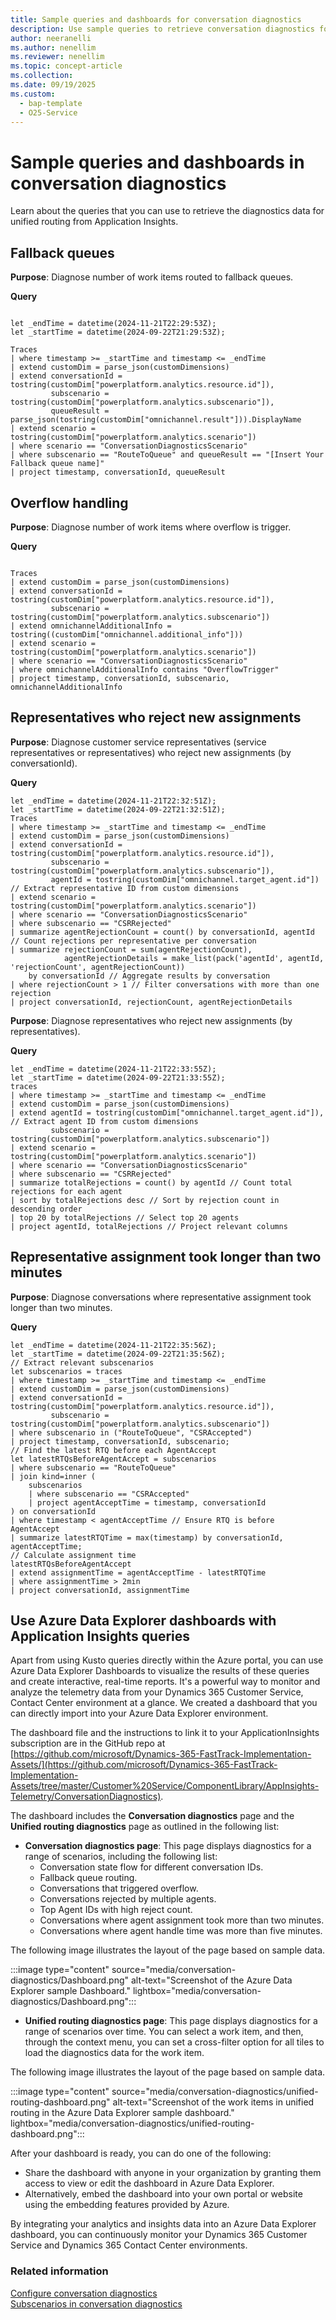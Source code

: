 ```yaml
---
title: Sample queries and dashboards for conversation diagnostics
description: Use sample queries to retrieve conversation diagnostics for Dynamics 365 Contact Center from Application Insights.
author: neeranelli
ms.author: nenellim
ms.reviewer: nenellim
ms.topic: concept-article
ms.collection:
ms.date: 09/19/2025
ms.custom:
  - bap-template
  - O25-Service
---
```


# Sample queries and dashboards in conversation diagnostics

Learn about the queries that you can use to retrieve the diagnostics data for unified routing from Application Insights.

## Fallback queues

**Purpose**: Diagnose number of work items routed to fallback queues.  

**Query**

```kusto

let _endTime = datetime(2024-11-21T22:29:53Z);  
let _startTime = datetime(2024-09-22T21:29:53Z);  

Traces  
| where timestamp >= _startTime and timestamp <= _endTime  
| extend customDim = parse_json(customDimensions)  
| extend conversationId = tostring(customDim["powerplatform.analytics.resource.id"]),   
         subscenario = tostring(customDim["powerplatform.analytics.subscenario"]),  
         queueResult = parse_json(tostring(customDim["omnichannel.result"])).DisplayName
| extend scenario = tostring(customDim["powerplatform.analytics.scenario"])  
| where scenario == "ConversationDiagnosticsScenario"  
| where subscenario == "RouteToQueue" and queueResult == "[Insert Your Fallback queue name]"   
| project timestamp, conversationId, queueResult  
```

## Overflow handling

**Purpose**: Diagnose number of work items where overflow is trigger.  

**Query**

```kusto

Traces  
| extend customDim = parse_json(customDimensions)  
| extend conversationId = tostring(customDim["powerplatform.analytics.resource.id"]),  
         subscenario = tostring(customDim["powerplatform.analytics.subscenario"])  
| extend omnichannelAdditionalInfo = tostring((customDim["omnichannel.additional_info"]))
| extend scenario = tostring(customDim["powerplatform.analytics.scenario"])  
| where scenario == "ConversationDiagnosticsScenario"  
| where omnichannelAdditionalInfo contains "OverflowTrigger"  
| project timestamp, conversationId, subscenario, omnichannelAdditionalInfo  
```
## Representatives who reject new assignments 
 
**Purpose**: Diagnose customer service representatives (service representatives or representatives) who reject new assignments (by conversationId).  

**Query**

```kusto
let _endTime = datetime(2024-11-21T22:32:51Z);  
let _startTime = datetime(2024-09-22T21:32:51Z);  
Traces  
| where timestamp >= _startTime and timestamp <= _endTime  
| extend customDim = parse_json(customDimensions)  
| extend conversationId = tostring(customDim["powerplatform.analytics.resource.id"]),   
         subscenario = tostring(customDim["powerplatform.analytics.subscenario"]),  
         agentId = tostring(customDim["omnichannel.target_agent.id"]) // Extract representative ID from custom dimensions  
| extend scenario = tostring(customDim["powerplatform.analytics.scenario"])  
| where scenario == "ConversationDiagnosticsScenario"  
| where subscenario == "CSRRejected"  
| summarize agentRejectionCount = count() by conversationId, agentId // Count rejections per representative per conversation  
| summarize rejectionCount = sum(agentRejectionCount),   
            agentRejectionDetails = make_list(pack('agentId', agentId, 'rejectionCount', agentRejectionCount))   
    by conversationId // Aggregate results by conversation  
| where rejectionCount > 1 // Filter conversations with more than one rejection  
| project conversationId, rejectionCount, agentRejectionDetails  
```

**Purpose**: Diagnose representatives who reject new assignments (by representatives).  

**Query**

```kusto
let _endTime = datetime(2024-11-21T22:33:55Z);  
let _startTime = datetime(2024-09-22T21:33:55Z);  
traces  
| where timestamp >= _startTime and timestamp <= _endTime  
| extend customDim = parse_json(customDimensions)  
| extend agentId = tostring(customDim["omnichannel.target_agent.id"]), // Extract agent ID from custom dimensions  
         subscenario = tostring(customDim["powerplatform.analytics.subscenario"])  
| extend scenario = tostring(customDim["powerplatform.analytics.scenario"])  
| where scenario == "ConversationDiagnosticsScenario"  
| where subscenario == "CSRRejected"  
| summarize totalRejections = count() by agentId // Count total rejections for each agent  
| sort by totalRejections desc // Sort by rejection count in descending order  
| top 20 by totalRejections // Select top 20 agents  
| project agentId, totalRejections // Project relevant columns  
```
  
## Representative assignment took longer than two minutes

**Purpose**: Diagnose conversations where representative assignment took longer than two minutes.  

**Query**

```kusto
let _endTime = datetime(2024-11-21T22:35:56Z);  
let _startTime = datetime(2024-09-22T21:35:56Z);  
// Extract relevant subscenarios  
let subscenarios = traces  
| where timestamp >= _startTime and timestamp <= _endTime  
| extend customDim = parse_json(customDimensions)  
| extend conversationId = tostring(customDim["powerplatform.analytics.resource.id"]),  
         subscenario = tostring(customDim["powerplatform.analytics.subscenario"])  
| where subscenario in ("RouteToQueue", "CSRAccepted")  
| project timestamp, conversationId, subscenario;  
// Find the latest RTQ before each AgentAccept  
let latestRTQsBeforeAgentAccept = subscenarios  
| where subscenario == "RouteToQueue"  
| join kind=inner (  
    subscenarios  
    | where subscenario == "CSRAccepted"  
    | project agentAcceptTime = timestamp, conversationId  
) on conversationId  
| where timestamp < agentAcceptTime // Ensure RTQ is before AgentAccept  
| summarize latestRTQTime = max(timestamp) by conversationId, agentAcceptTime;  
// Calculate assignment time  
latestRTQsBeforeAgentAccept  
| extend assignmentTime = agentAcceptTime - latestRTQTime  
| where assignmentTime > 2min   
| project conversationId, assignmentTime  
```

## Use Azure Data Explorer dashboards with Application Insights queries

Apart from using Kusto queries directly within the Azure portal, you can use Azure Data Explorer Dashboards to visualize the results of these queries and create interactive, real-time reports. It's a powerful way to monitor and analyze the telemetry data from your Dynamics 365 Customer Service, Contact Center environment at a glance. We created a dashboard that you can directly import into your Azure Data Explorer environment.  

The dashboard file and the instructions to link it to your ApplicationInsights subscription are in the GitHub repo at [https://github.com/microsoft/Dynamics-365-FastTrack-Implementation-Assets/](https://github.com/microsoft/Dynamics-365-FastTrack-Implementation-Assets/tree/master/Customer%20Service/ComponentLibrary/AppInsights-Telemetry/ConversationDiagnostics).  

The dashboard includes the **Conversation diagnostics** page and the **Unified routing diagnostics** page as outlined in the following list:
 
- **Conversation diagnostics page**: This page displays diagnostics for a range of scenarios, including the following list:
    - Conversation state flow for different conversation IDs.
    - Fallback queue routing.
    - Conversations that triggered overflow.
    - Conversations rejected by multiple agents.
    - Top Agent IDs with high reject count.
    - Conversations where agent assignment took more than two minutes.
    - Conversations where agent handle time was more than five minutes.

The following image illustrates the layout of the page based on sample data.

   :::image type="content" source="media/conversation-diagnostics/Dashboard.png" alt-text="Screenshot of the Azure Data Explorer sample Dashboard." lightbox="media/conversation-diagnostics/Dashboard.png":::

- **Unified routing diagnostics page**: This page displays diagnostics for a range of scenarios over time. You can select a work item, and then, through the context menu, you can set a cross-filter option for all tiles to load the diagnostics data for the work item.

The following image illustrates the layout of the page based on sample data.

   :::image type="content" source="media/conversation-diagnostics/unified-routing-dashboard.png" alt-text="Screenshot of the work items in unified routing in the Azure Data Explorer sample dashboard." lightbox="media/conversation-diagnostics/unified-routing-dashboard.png":::

After your dashboard is ready, you can do one of the following:

- Share the dashboard with anyone in your organization by granting them access to view or edit the dashboard in Azure Data Explorer.  
- Alternatively, embed the dashboard into your own portal or website using the embedding features provided by Azure.  

By integrating your analytics and insights data into an Azure Data Explorer dashboard, you can continuously monitor your Dynamics 365 Customer Service and Dynamics 365 Contact Center environments.

### Related information

[Configure conversation diagnostics](/dynamics365/customer-service/administer/configure-conversation-diagnostics)  
[Subscenarios in conversation diagnostics](/dynamics365/customer-service/administer/conversation-diagnostics-subscenarios)  
